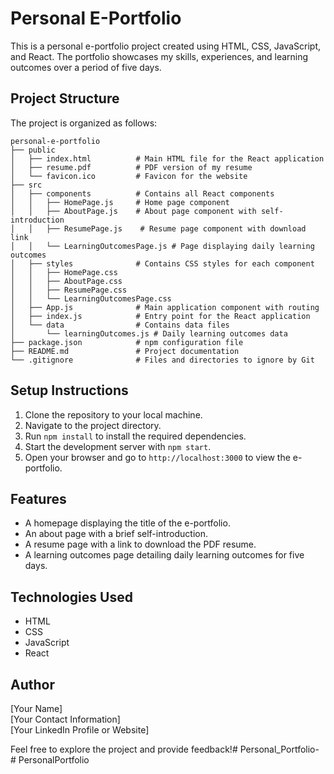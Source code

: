 # Personal E-Portfolio

This is a personal e-portfolio project created using HTML, CSS, JavaScript, and React. The portfolio showcases my skills, experiences, and learning outcomes over a period of five days.

## Project Structure

The project is organized as follows:

```
personal-e-portfolio
├── public
│   ├── index.html          # Main HTML file for the React application
│   ├── resume.pdf          # PDF version of my resume
│   └── favicon.ico         # Favicon for the website
├── src
│   ├── components          # Contains all React components
│   │   ├── HomePage.js     # Home page component
│   │   ├── AboutPage.js    # About page component with self-introduction
│   │   ├── ResumePage.js    # Resume page component with download link
│   │   └── LearningOutcomesPage.js # Page displaying daily learning outcomes
│   ├── styles              # Contains CSS styles for each component
│   │   ├── HomePage.css
│   │   ├── AboutPage.css
│   │   ├── ResumePage.css
│   │   └── LearningOutcomesPage.css
│   ├── App.js              # Main application component with routing
│   ├── index.js            # Entry point for the React application
│   └── data                # Contains data files
│       └── learningOutcomes.js # Daily learning outcomes data
├── package.json            # npm configuration file
├── README.md               # Project documentation
└── .gitignore              # Files and directories to ignore by Git
```

## Setup Instructions

1. Clone the repository to your local machine.
2. Navigate to the project directory.
3. Run `npm install` to install the required dependencies.
4. Start the development server with `npm start`.
5. Open your browser and go to `http://localhost:3000` to view the e-portfolio.

## Features

- A homepage displaying the title of the e-portfolio.
- An about page with a brief self-introduction.
- A resume page with a link to download the PDF resume.
- A learning outcomes page detailing daily learning outcomes for five days.

## Technologies Used

- HTML
- CSS
- JavaScript
- React

## Author

[Your Name]  
[Your Contact Information]  
[Your LinkedIn Profile or Website]  

Feel free to explore the project and provide feedback!#   P e r s o n a l _ P o r t f o l i o -  
 #   P e r s o n a l P o r t f o l i o  
 
